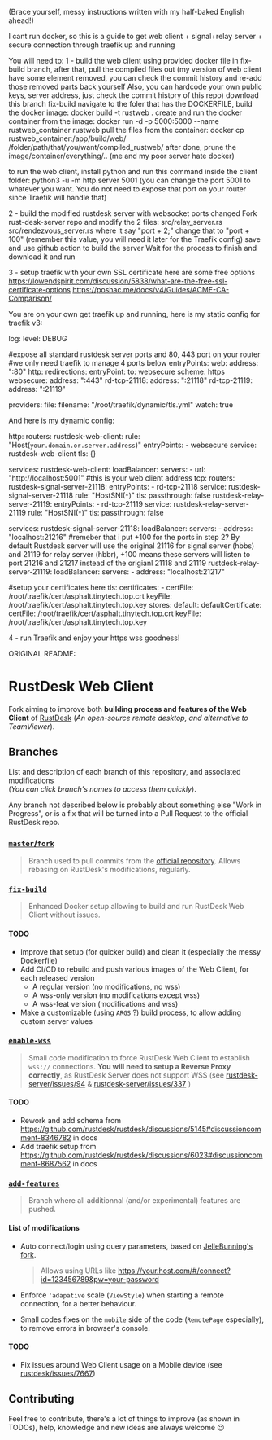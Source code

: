 (Brace yourself, messy instructions written with my half-baked English ahead!)

I cant run docker, so this is a guide to get web client + signal+relay server + secure connection through traefik up and running


You will need to:
1 - build the web client using provided docker file in fix-build branch, after that, pull the compiled files out
(my version of web client have some element removed, you can check the commit history and re-add those removed parts back yourself
Also, you can hardcode your own public keys, server address, just check the commit history of this repo)
download this branch fix-build
navigate to the foler that has the DOCKERFILE, build the docker image: docker build -t rustweb .
create and run the docker container from the image: docker run -d -p 5000:5000 --name rustweb_container rustweb
pull the files from the container: docker cp rustweb_container:/app/build/web/  /folder/path/that/you/want/compiled_rustweb/
after done, prune the image/container/everything/.. (me and my poor server hate docker)

to run the web client, install python and run this command inside the client folder: python3 -u -m http.server 5001 
(you can change the port 5001 to whatever you want. You do not need to expose that port on your router since Traefik will handle that)

2 - build the modified rustdesk server with websocket ports changed
Fork rust-desk-server repo and modify the 2 files: 
src/relay_server.rs
src/rendezvous_server.rs
where it say "port + 2;" change that to "port + 100" (remember this value, you will need it later for the Traefik config)
save and use github action to build the server
Wait for the process to finish and download it and run


3 - setup traefik with your own SSL certificate
here are some free options
https://lowendspirit.com/discussion/5838/what-are-the-free-ssl-certificate-options
https://poshac.me/docs/v4/Guides/ACME-CA-Comparison/

You are on your own get traefik up and running, here is my static config for traefik v3:

log:
  level: DEBUG

#expose all standard rustdesk server ports and 80, 443 port on your router
#we only need traefik to manage 4 ports below
entryPoints:
  web:
    address: ":80"
    http:
      redirections:
        entryPoint:
          to: websecure
          scheme: https
  websecure:
    address: ":443"
  rd-tcp-21118:
    address: ":21118"
  rd-tcp-21119:
    address: ":21119"

providers:
  file:
    filename: "/root/traefik/dynamic/tls.yml"
    watch: true



And here is my dynamic config:

http:
  routers:
    rustdesk-web-client:
      rule: "Host(`your.domain.or.server.address`)"
      entryPoints:
        - websecure
      service: rustdesk-web-client
      tls: {}

  services:
    rustdesk-web-client:
      loadBalancer:
        servers:
          - url: "http://localhost:5001" #this is your web client address
tcp:
  routers:
    rustdesk-signal-server-21118:
      entryPoints:
        - rd-tcp-21118
      service: rustdesk-signal-server-21118
      rule: "HostSNI(`*`)"
      tls: 
        passthrough: false
    rustdesk-relay-server-21119:
      entryPoints:
        - rd-tcp-21119
      service: rustdesk-relay-server-21119
      rule: "HostSNI(`*`)"
      tls:
        passthrough: false

  services:
    rustdesk-signal-server-21118:
      loadBalancer:
        servers:
          - address: "localhost:21216" #remeber that i put +100 for the ports in step 2? By default Rustdesk server will use the original 21116 for signal server (hbbs) and 21119 for relay server (hbbr), +100 means these servers will listen to port 21216 and 21217 instead of the origianl 21118 and 21119
    rustdesk-relay-server-21119:
      loadBalancer:
        servers:
          - address: "localhost:21217"

#setup your certificates here
tls:
  certificates:
    - certFile: /root/traefik/cert/asphalt.tinytech.top.crt
      keyFile: /root/traefik/cert/asphalt.tinytech.top.key
  stores:
    default:
      defaultCertificate:
        certFile: /root/traefik/cert/asphalt.tinytech.top.crt
        keyFile: /root/traefik/cert/asphalt.tinytech.top.key



4 - run Traefik and enjoy your https wss goodness!













ORIGINAL README:
# RustDesk Web Client

Fork aiming to improve both **building process and features of the Web Client** of [RustDesk](https://github.com/rustdesk/rustdesk) (_An open-source remote desktop, and alternative to TeamViewer_).

## Branches

List and description of each branch of this repository, and associated modifications  
(_You can click branch's names to access them quickly_).

Any branch not described below is probably about something else "Work in Progress", or is a fix that will be turned into a Pull Request to the official RustDesk repo.

### [`master`/`fork`](https://github.com/MonsieurBiche/rustdesk-web-client/tree/master)

> Branch used to pull commits from the [official repository](https://github.com/rustdesk/rustdesk). Allows rebasing on RustDesk's modifications, regularly.

### [`fix-build`](https://github.com/MonsieurBiche/rustdesk-web-client/tree/fix-build)

> Enhanced Docker setup allowing to build and run RustDesk Web Client without issues.

#### TODO
- Improve that setup (for quicker build) and clean it (especially the messy Dockerfile)
- Add CI/CD to rebuild and push various images of the Web Client, for each released version
  - A regular version (no modifications, no wss)
  - A wss-only version (no modifications except wss)
  - A wss-feat version (modifications and wss)
- Make a customizable (using `ARGS` ?) build process, to allow adding custom server values

### [`enable-wss`](https://github.com/MonsieurBiche/rustdesk-web-client/tree/enable-wss)

> Small code modification to force RustDesk Web Client to establish `wss://` connections. **You will need to setup a Reverse Proxy correctly**, as RustDesk Server does not support WSS (see [rustdesk-server/issues/94](https://github.com/rustdesk/rustdesk-server/issues/94) & [rustdesk-server/issues/337](https://github.com/rustdesk/rustdesk-server/issues/337) )

#### TODO
- Rework and add schema from https://github.com/rustdesk/rustdesk/discussions/5145#discussioncomment-8346782 in docs
- Add traefik setup from https://github.com/rustdesk/rustdesk/discussions/6023#discussioncomment-8687562 in docs

### [`add-features`](https://github.com/MonsieurBiche/rustdesk-web-client/tree/add-features)

> Branch where all additionnal (and/or experimental) features are pushed.

#### List of modifications
- Auto connect/login using query parameters, based on [JelleBunning's fork](https://github.com/JelleBuning/rustdesk/tree/fix_build).
  > Allows using URLs like https://your.host.com/#/connect?id=123456789&pw=your-password

- Enforce `'adapative` scale (`ViewStyle`) when starting a remote connection, for a better behaviour.
- Small codes fixes on the `mobile` side of the code (`RemotePage` especially), to remove errors in browser's console.

#### TODO
- Fix issues around Web Client usage on a Mobile device (see [rustdesk/issues/7667](https://github.com/rustdesk/rustdesk/issues/7667))

## Contributing

Feel free to contribute, there's a lot of things to improve (as shown in TODOs), help, knowledge and new ideas are always welcome 😉
